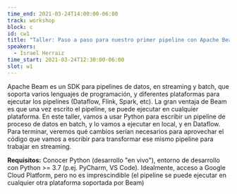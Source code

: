```yaml
---
time_end: 2021-03-24T14:00:00-06:00
track: workshop
block: c
id: cw1
title: "Taller: Paso a paso para nuestro primer pipeline con Apache Beam y Dataflow"
speakers:
  - Israel Herraiz
time_start: 2021-03-24T12:30:00-06:00 
slot: w1
---
```


Apache Beam es un SDK para pipelines de datos, en streaming y batch, que soporta varios lenguajes de programación, y diferentes plataformas para ejecutar los pipelines (Dataflow, Flink, Spark, etc). La gran ventaja de Beam es que una vez escrito el pipeline, se puede ejecutar en cualquier plataforma. En este taller, vamos a usar Python para escribir un pipeline de proceso de datos en batch, y lo vamos a ejecutar en local, y en Dataflow. Para terminar, veremos qué cambios serían necesarios para aprovechar el código que vamos a escribir para transformar ese mismo pipeline para trabajar en streaming.

<b>Requisitos:</b> Conocer Python (desarrollo "en vivo"), entorno de desarrollo con Python >= 3.7 (p.ej. PyCharm, VS Code). Idealmente, acceso a Google Cloud Platform, pero no es imprescindible (el pipeline se puede ejecutar en cualquier otra plataforma soportada por Beam)

